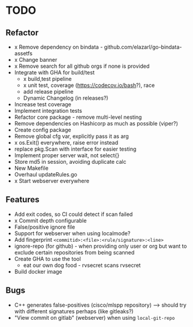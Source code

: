 # TODO
## Refactor
- x Remove dependency on bindata - github.com/elazarl/go-bindata-assetfs
- x Change banner
- x Remove search for all github orgs if none is provided
- Integrate with GHA for build/test
  - x build,test pipeline
  - x unit test, coverage (https://codecov.io/bash?), race
  - add release pipeline
  - Dynamic Changelog (in releases?)
- Increase test coverage
- Implement integration tests
- Refactor core package - remove multi-level nesting
- Remove dependencies on Hashicorp as much as possible (viper?)
- Create config package
- Remove global cfg var, explicitly pass it as arg
- x os.Exit() everywhere, raise error instead
- replace pkg.Scan with interface for easier testing
- Implement proper server wait, not select{}
- Store md5 in session, avoiding duplicate calc
- New Makefile
- Overhaul updateRules.go
- x Start webserver everywhere

## Features
- Add exit codes, so CI could detect if scan failed
- x Commit depth configurable
- False/positive ignore file
- Support for webserver when using localmode?
- Add fingerprint `<commitid>:<file>:<rule/signature>:<line>`
- ignore-repo (for github) - when providing only user or org but want to exclude certain repositories from being scanned
- Create GHA to use the tool
  - eat our own dog food - rvsecret scans rvsecret
- Build docker image

## Bugs
- C++ generates false-positives (cisco/mlspp repository) --> should try with different signatures perhaps (like gitleaks?)
- "View commit on gitlab" (webserver) when using `local-git-repo`

